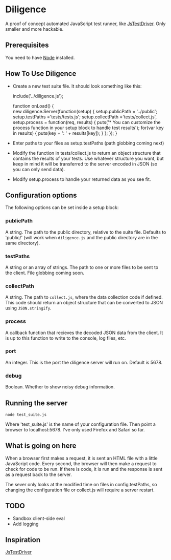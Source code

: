 Diligence
=========

A proof of concept automated JavaScript test runner, like [JsTestDriver](http://code.google.com/p/js-test-driver/). Only smaller and more hackable.

## Prerequisites

You need to have [Node](http://tinyclouds.org/node/) installed.

## How To Use Diligence

* Create a new test suite file. It should look something like this:

    include('../diligence.js');

    function onLoad() {    
      new diligence.Server(function(setup) {
        setup.publicPath = '../public';
        setup.testPaths ='tests/tests.js';
        setup.collectPath ='tests/collect.js',
        setup.process = function(req, results) {
          puts('* You can customize the process function in your setup block to handle test results');
          for(var key in results) {
            puts(key + ': ' + results[key]);
          }
        };
      });
    }

* Enter paths to your files as setup.testPaths (path globbing coming next)
* Modify the function in tests/collect.js to return an object structure that contains the results of your tests. Use whatever structure you want, but keep in mind it will be transferred to the server encoded in JSON (so you can only send data).
* Modify setup.process to handle your returned data as you see fit.

## Configuration options

The following options can be set inside a setup block:

### publicPath

A string. The path to the public directory, relative to the suite file. Defaults to 'public/' (will work when <code>diligence.js</code> and the public directory are in the same directory).

### testPaths

A string or an array of strings. The path to one or more files to be sent to the client. File globbing coming soon.

### collectPath

A string. The path to <code>collect.js</code>, where the data collection code if defined. This code should return an object structure that can be converted to JSON using <code>JSON.stringify</code>.

### process

A callback function that recieves the decoded JSON data from the client. It is up to this function to write to the console, log files, etc.

### port

An integer. This is the port the diligence server will run on. Default is 5678.

### debug

Boolean. Whether to show noisy debug information.

## Running the server

    node test_suite.js
    
Where 'test_suite.js' is the name of your configuration file. Then point a browser to localhost:5678. I've only used Firefox and Safari so far.

## What is going on here

When a browser first makes a request, it is sent an HTML file with a little JavaScript code. Every second, the browser will then make a request to check for code to be run. If there is code, it is run and the response is sent as a request back to the server.

The sever only looks at the modified time on files in config.testPaths, so changing the configuration file or collect.js will require a server restart.

## TODO
* Sandbox client-side eval
* Add logging

## Inspiration

[JsTestDriver](http://code.google.com/p/js-test-driver/)
